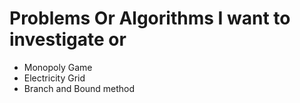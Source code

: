 # Problems Or Algorithms I want to investigate or 
- Monopoly Game
- Electricity Grid
- Branch and Bound method

